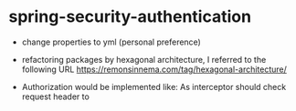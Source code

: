 # spring-security-authentication

- change properties to yml (personal preference)


- refactoring packages by hexagonal architecture, I referred to the following URL
https://remonsinnema.com/tag/hexagonal-architecture/


- Authorization would be implemented like:
As interceptor should check request header to

